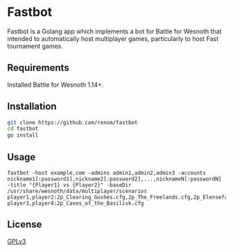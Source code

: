 # Fastbot

Fastbot is a Golang app which implements a bot for Battle for Wesnoth that intended to automatically host multiplayer games, particularly to host Fast tournament games.

## Requirements

Installed Battle for Wesnoth 1.14+.

## Installation

```bash
git clone https://github.com/renom/fastbot
cd fastbot
go install
```

## Usage

```
fastbot -host example.com -admins admin1,admin2,admin3 -accounts nickname1[:password1],nickname2[:password2],...,nicknameN[:passwordN] -title "{Player1} vs {Player2}" -baseDir /usr/share/wesnoth/data/multiplayer/scenarios player1,player2:2p_Clearing_Gushes.cfg,2p_The_Freelands.cfg,2p_Elensefar_Courtyard.cfg,2p_Sablestone_Delta.cfg,2p_Den_of_Onis.cfg player3,player4:2p_Caves_of_the_Basilisk.cfg
```

## License

[GPLv3](https://www.gnu.org/licenses/gpl-3.0.txt)
